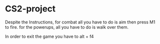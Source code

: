 # CS2-project

Despite the Instructions, for combat all you have to do is aim then press M1 to fire. for the powerups,
all you have to do is walk over them.

In order to exit the game you have to alt + f4